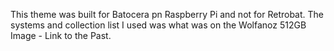This theme was built for Batocera pn Raspberry Pi and not for Retrobat. The systems and collection list I used was what was on the Wolfanoz 512GB Image - Link to the Past.
